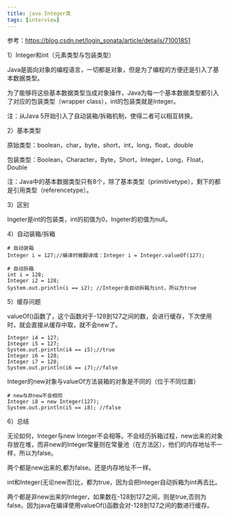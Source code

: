 ```yaml
---
title: java Integer类
tags: [interview]
---
```


参考：https://blog.csdn.net/login_sonata/article/details/71001851

1）Integer和int（元素类型与包装类型）

Java是面向对象的编程语言，一切都是对象，但是为了编程的方便还是引入了基本数据类型。

为了能够将这些基本数据类型当成对象操作，Java为每一个基本数据类型都引入了对应的包装类型（wrapper class），int的包装类就是Integer。

注：从Java 5开始引入了自动装箱/拆箱机制，使得二者可以相互转换。

2）基本类型

原始类型：boolean，char，byte，short，int，long，float，double

包装类型：Boolean，Character，Byte，Short，Integer，Long，Float，Double

注：Java中的基本数据类型只有8个，除了基本类型（primitivetype），剩下的都是引用类型（referencetype）。

3）区别

Ingeter是int的包装类，int的初值为0，Ingeter的初值为null。

4）自动装箱/拆箱

```
# 自动装箱
Integer i = 127;//编译时被翻译成：Integer i = Integer.valueOf(127);

# 自动拆箱
int i = 128;
Integer i2 = 128;
System.out.println(i == i2); //Integer会自动拆箱为int，所以为true
```

5）缓存问题

valueOf()函数了，这个函数对于-128到127之间的数，会进行缓存，下次使用时，就会直接从缓存中取，就不会new了。

```
Integer i4 = 127;
Integer i5 = 127;
System.out.println(i4 == i5);//true
Integer i6 = 128;
Integer i7 = 128;
System.out.println(i6 == i7);//false
```

Integer的new对象与valueOf方法装箱的对象是不同的（位于不同位置）

```
# new与非new不会相同
Integer i8 = new Integer(127);
System.out.println(i5 == i8); //false
```

6）总结

无论如何，Integer与new Integer不会相等。不会经历拆箱过程，new出来的对象存放在堆，而非new的Integer常量则在常量池（在方法区），他们的内存地址不一样，所以为false。

两个都是new出来的,都为false。还是内存地址不一样。

int和Integer(无论new否)比，都为true，因为会把Integer自动拆箱为int再去比。

两个都是非new出来的Integer，如果数在-128到127之间，则是true,否则为false。因为java在编译使用valueOf()函数会对-128到127之间的数进行缓存。